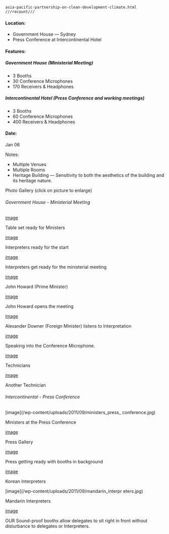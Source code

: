     asia-pacific-partnership-on-clean-development-climate.html
    ///recount///

#### Location:

 - Government House &mdash; Sydney
 - Press Conference at Intercontinental Hotel

#### Features:

##### Government House (Ministerial Meeting)

 - 3 Booths
 - 30 Conference Microphones
 - 170 Receivers &amp; Headphones

##### Intercontinental Hotel (Press Conference and working meetings)

 - 3 Booths
 - 60 Conference Microphones
 - 400 Receivers &amp; Headphones

#### Date:

Jan 06

Notes:

 - Multiple Venues
 - Multiple Rooms
 - Heritage Building &mdash; Sensitivity to both the aesthetics of the building and its heritage nature.

Photo Gallery (click on picture to enlarge)

###### Government House - Ministerial Meeting

[image](/wp-content/uploads/2011/09/table_ministers.jpg)

Table set ready for Ministers

[image](/wp-content/uploads/2011/09/interpreters_ready.jpg)

Interpreters ready for the start

[image](/wp-content/uploads/2011/09/ministeral_meeting.jpg)

Interpreters get ready for the ministerial meeting

[image](/wp-content/uploads/2011/09/prime_minister.jpg)

John Howard (Prime Minister)

[image](/wp-content/uploads/2011/09/john_howard_meeting.jpg)

John Howard opens the meeting

[image](/wp-content/uploads/2011/09/alexander_downer.jpg)

Alexander Downer (Foreign Minister) listens to Interpretation

[image](/wp-content/uploads/2011/09/speaking_conference.jpg)

Speaking into the Conference Microphone.

[image](/wp-content/uploads/2011/09/technicians.jpg)

Technicians

[image](/wp-content/uploads/2011/09/another_technician.jpg)

Another Technician

###### Intercontinental - Press Conference

[image](/wp-content/uploads/2011/09/ministers_press_ conference.jpg)

Ministers at the Press Conference

[image](/wp-content/uploads/2011/09/press_gallery.jpg)

Press Gallery

[image](/wp-content/uploads/2011/09/booths_background.jpg)

Press getting ready with booths in background

[image](/wp-content/uploads/2011/09/korean_interpreters.jpg)

Korean Interpreters

[image](/wp-content/uploads/2011/09/mandarin_interpr eters.jpg)

Mandarin Interpreters

[image](/wp-content/uploads/2011/09/sound_proof_booth.jpg)

OUR Sound-proof booths allow delegates to sit right in front without disturbance to delegates or Interpreters.